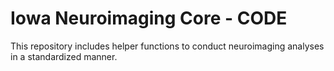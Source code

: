 # Iowa Neuroimaging Core - CODE

This repository includes helper functions to conduct neuroimaging analyses in a standardized manner.